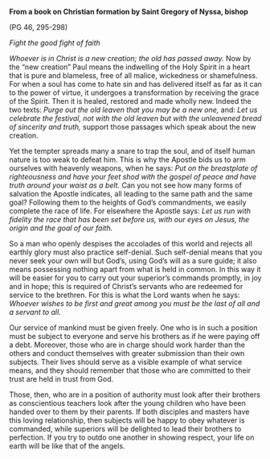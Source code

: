 

**From a book on Christian formation by Saint Gregory of Nyssa, bishop**

(PG 46, 295-298)

_Fight the good fight of faith_

_Whoever is in Christ is a new creation; the old has passed away._ Now by the “new creation” Paul means the indwelling of the Holy Spirit in a heart that is pure and blameless, free of all malice, wickedness or shamefulness. For when a soul has come to hate sin and has delivered itself as far as it can to the power of virtue, it undergoes a transformation by receiving the grace of the Spirit. Then it is healed, restored and made wholly new. Indeed the two texts: _Purge out the old leaven that you may be a new one,_ and: _Let us celebrate the festival, not with the old leaven but with the unleavened bread of sincerity and truth,_ support those passages which speak about the new creation.

Yet the tempter spreads many a snare to trap the soul, and of itself human nature is too weak to defeat him. This is why the Apostle bids us to arm ourselves with heavenly weapons, when he says: _Put on the breastplate of righteousness and have your feet shod with the gospel of peace and have truth around your waist as a belt._ Can you not see how many forms of salvation the Apostle indicates, all leading to the same path and the same goal? Following them to the heights of God’s commandments, we easily complete the race of life. For elsewhere the Apostle says: _Let us run with fidelity the race that has been set before us, with our eyes on Jesus, the origin and the goal of our faith._

So a man who openly despises the accolades of this world and rejects all earthly glory must also practice self-denial. Such self-denial means that you never seek your own will but God’s, using God’s will as a sure guide; it also means possessing nothing apart from what is held in common. In this way it will be easier for you to carry out your superior’s commands promptly, in joy and in hope; this is required of Christ’s servants who are redeemed for service to the brethren. For this is what the Lord wants when he says: _Whoever wishes to be first and great among you must be the last of all and a servant to all._

Our service of mankind must be given freely. One who is in such a position must be subject to everyone and serve his brothers as if he were paying off a debt. Moreover, those who are in charge should work harder than the others and conduct themselves with greater submission than their own subjects. Their lives should serve as a visible example of what service means, and they should remember that those who are committed to their trust are held in trust from God.

Those, then, who are in a position of authority must look after their brothers as conscientious teachers look after the young children who have been handed over to them by their parents. If both disciples and masters have this loving relationship, then subjects will be happy to obey whatever is commanded, while superiors will be delighted to lead their brothers to perfection. If you try to outdo one another in showing respect, your life on earth will be like that of the angels.

